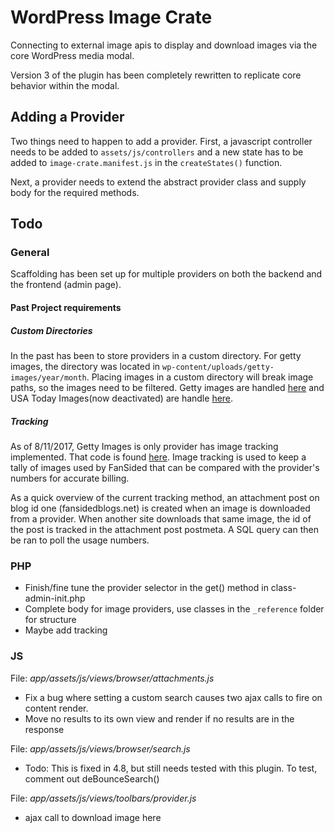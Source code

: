 # WordPress Image Crate
Connecting to external image apis to display and download images via the core WordPress media modal.

Version 3 of the plugin has been completely rewritten to replicate core behavior within the modal.

## Adding a Provider
Two things need to happen to add a provider. First, a javascript controller needs to be added to `assets/js/controllers` and a new state has to be added to `image-crate.manifest.js` in the `createStates()` function.

Next, a provider needs to extend the abstract provider class and supply body for the required methods. 

## Todo

### General
Scaffolding has been set up for multiple providers on both the backend and the frontend (admin page). 

#### Past Project requirements

##### Custom Directories
In the past has been to store providers in a custom directory. For getty images, the directory was located in `wp-content/uploads/getty-images/year/month`. Placing images in a custom directory will break image paths, so the images need to be filtered. Getty images are handled [here](https://github.com/fansided/fansided-vip/blob/master/includes/FS_Getty_Images.class.php#L83-L86) and USA Today Images(now deactivated) are handle [here](https://github.com/fansided/fansided-v5/blob/master/inc/post-functions.php#L918-L963). 
##### Tracking
As of 8/11/2017, Getty Images is only provider has image tracking implemented. That code is found [here](https://github.com/fansided/fansided-vip/blob/master/includes/FS_Getty_Images.class.php#L902). Image tracking is used to keep a tally of images used by FanSided that can be compared with the provider's numbers for accurate billing.   

As a quick overview of the current tracking method, an attachment post on blog id one (fansidedblogs.net) is created when an image is downloaded from a provider. When another site downloads that same image, the id of the post is tracked in the attachment post postmeta. A SQL query can then be ran to poll the usage numbers.

### PHP
- Finish/fine tune the provider selector in the get() method in class-admin-init.php
- Complete body for image providers, use classes in the `_reference` folder for structure
- Maybe add tracking

### JS
File: *app/assets/js/views/browser/attachments.js*
- Fix a bug where setting a custom search causes two ajax calls to fire on content render.
- Move no results to its own view and render if no results are in the response

File: *app/assets/js/views/browser/search.js*
- Todo: This is fixed in 4.8, but still needs tested with this plugin. To test, comment out deBounceSearch()

File: *app/assets/js/views/toolbars/provider.js*
- ajax call to download image here